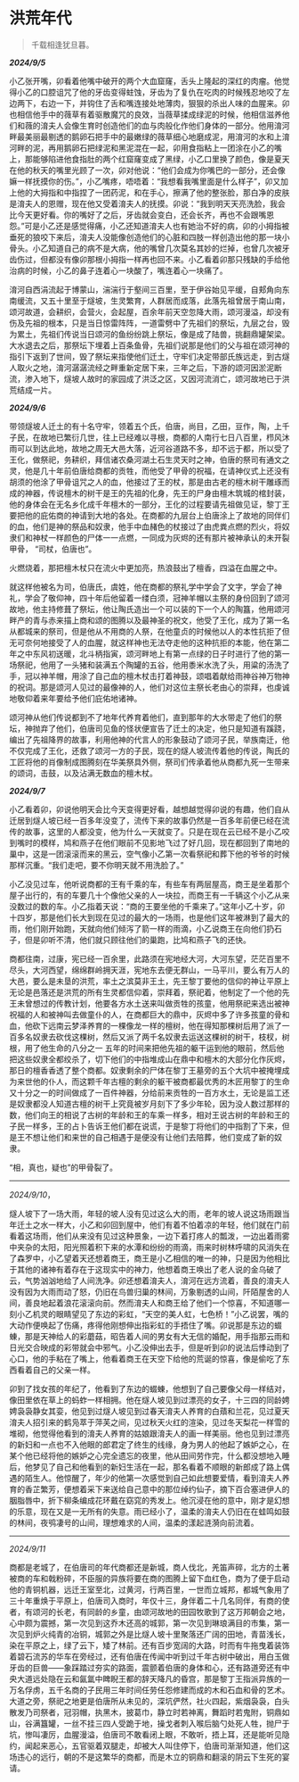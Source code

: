 # 洪荒年代

> 千载相逢犹旦暮。

***2024/9/5***

小乙张开嘴，卯看着他嘴中破开的两个大血窟窿，舌头上隆起的深红的肉瘤。他觉得小乙的口腔诅咒了他的牙齿变得蛀蚀，牙齿为了复仇在吃肉的时候残忍地咬了左边两下，右边一下，并钩住了舌和嘴连接处地薄肉，狠狠的杀出人味的血腥来。卯也相信他手中的薇草有着驱散魔咒的良效，当薇草揉成绿泥的时候，他相信滋养他们和薇的淯夫人会像生育时创造他们的血与肉般化作他们身体的一部分。他用淯河畔最美丽最剔透的鹅卵石把手中的最嫩绿的薇草细心地磨成泥，用淯河的水和上淯河畔的泥，再用鹅卵石把绿泥和黑泥混在一起，卯用食指粘上一团涂在小乙的嘴上，那能够陷进他食指肚的两个红窟窿变成了黑绿，小乙口里换了颜色，像是夏天在他的秋天的嘴里光顾了一次，卯对他说：“他们会成为你嘴巴的一部分，还会像嫲一样抚摸你的伤。”，小乙嘴疼，唔唔着：“我想看我嘴里面是什么样子”，卯又加上他的大拇指和中指捏了一团药泥，和在手心，擦满了他的整张脸，那白净的皮肤是淯夫人的恩赠，现在他又受着淯夫人的抚摸。卯说：“我到明天天亮洗脸，我会比今天更好看。你的嘴好了之后，牙齿就会变白，还会长齐，再也不会跟嘴恩怨。”可是小乙还是感觉得痛，小乙还知道淯夫人也有她治不好的病，卯的小拇指被垂死的狼咬下来后，淯夫人没能像创造他们的心脏和四肢一样创造出他的那一块小骨头。小乙知道自己的病不是大病，他的嘴曾几次莫名其妙的烂掉，也曾几次被牙齿伤过，但都没有像卯那根小拇指一样再也回不来。小乙看着卯那只残缺的手给他治病的时候，小乙的鼻子连着心一块酸了，嘴连着心一块痛了。

淯河自西涓流起于博蒙山，湍湍行于壑间三百里，至于伊谷始见平缓，自郏角向东南缓流，又五十里至于燧坡，生灵繁育，人群居而成落，此落先祖曾居于南山南，颂河故道，会耕织，会营火，会起屋，百余年前天空忽降大雨，颂河漫溢，却没有伤及先祖的根本，只是当日惊雷阵阵，一道雷劈中了先祖们的祭坛，九层之台，毁为累土，先祖们传说当日颂河的鱼纷纷跳上祭坛，像是成了陆兽，挑翻鼎罐架梁。大水退去之后，那祭坛下埋着上百条鱼骨，先祖们说那是他们的父与祖在颂河神的指引下返到了世间，毁了祭坛来指使他们迁土，守牢们决定带部氏族远走，到古燧人取火之地，淯河潺潺流经之畔重新定居下来，三年之后，下游的颂河因淤泥断流，渗入地下，燧坡人故时的家园成了洪泛之区，又因河流消亡，颂河故地已于洪荒结成一片。

***2024/9/6***

带领燧坡人迁土的有十名守牢，领着五个氏，伯唐，尚目，乙田，豆作，陶，上千子民，在故地已繁衍几世，往上已经难以寻根，商都的人南行七日八百里，栉风沐雨可以到达此地，故地之周无大邑大落，近河谷道路不多，却不远于都，所以受了王化，做祭祀，务耕织，拜信诸农桑河湖土石生灵天时之神，伯唐的祭司有通文之灵，他是几十年前伯唐给商都的贡牲，而他受了甲骨的祝福，在请神仪式上还没有胡须的他涂了甲骨诅咒之人的血，他接过了王的杖，那是由古老的檀木树干雕琢而成的神器，传说檀木的树干是王的先祖的化身，先王的尸身由檀木筑城的棺封装，他的身体会在无名乡化成千年檀木的一部分，王化的过程要请先祖做见证，黎丁王要把他的庇佑商的神请到大地的各处。在商都的九层台上伯唐涂上了故地的同伴们的血，他们是神的祭品和奴隶，他手中血赭色的杖接过了由虎粪点燃的烈火，将奴隶们和神杖一样颜色的尸体一一点燃，一同成为灰烬的还有那片被神承认的未开裂甲骨， “司杖，伯唐也”。

火燃烧着，那把檀木杖只在流火中更加亮，热浪鼓出了檀香，四溢在血腥之中。

就这样他被名为司，伯唐氏，虞姓，他在商都的祭礼学中学会了文字，学会了神礼，学会了敬仰神，四十年后他留着一缕白须，冠神羊帽以主祭的身份回到了颂河故地，他主持修葺了祭坛，他让陶氏造出一个可以装的下一个人的陶簋，他用颂河畔产的青与赤来描上商和颂的图腾以及最神圣的祝文，他受了王化，成为了第一名从都城来的祭司，但是他从不用商的人祭，在他童贞的时候他以人的本性抗拒了但无可奈何地接受了人的血腥，就这样神也无法夺走他的这种抗拒的本能，他在第二年之中东风初送暖，北斗柄指寅，颂河畔地上有第一点绿的日子时进行了他的第一场祭祀，他用了一头猪和装满五个陶罐的五谷，他用黍米水洗了头，用粱的汤洗了手，冠以神羊帽，用涂了自己血的檀木杖击打着神鼓，颂唱着献给雨神谷神万物神的祝词。那是颂河人见过的最像神的人，他们对这位主祭长老由心的崇拜，也虔诚地敬仰着来年要给予他们庇佑地诸神。

颂河神从他们传说都到不了地年代养育着他们，直到那年的大水带走了他们的祭坛，神抛弃了他们，伯唐司见鱼的怪状便宣告了迁土的决定，他只是知道有蹊跷，编出了先祖降界的故事，利用他神的代言人的形象鼓动了颂河子民，举族南迁，他不仅完成了王化，还救了颂河一方的子民，现在的燧人坡流传着他的传说，陶氏的工匠将他的肖像制成图腾刻在华美祭具外侧，祭司们传承着他从商都九死一生带来的颂词，击鼓，以及沾满无数血的檀木杖。

***2024/9/7***

小乙看着卯，卯说他明天会比今天变得更好看，越想越觉得卯说的有趣，他们自从迁居到燧人坡已经一百多年没变了，流传下来的故事仍然是一百多年前便已经在流传的故事，这里的人都没变，他为什么一天就变了。只是在现在云已经不是小乙咬到嘴时的模样，鸠和燕子在他们眼前不见影地飞过了好几回，现在都回到了南地的巢中，这是一团滚滚而来的黑云，空气像小乙第一次看祭祀和葬下他的爷爷的时候那样沉重。“我们走吧，要不你明天就不用洗脸了。”

小乙没见过车，他听说商都的王有千乘的车，有些车有两层屋高，商王是坐着那个屋子出行的，有的车要几十个像他父亲的人一块拉，而商王有一千辆这个小乙从来没数过的数的车。小乙指着天说：“商的王要坐他的千乘来了。”这年小乙十岁，卯十四岁，那是他们长大到现在见过的最大的一场雨，也是他们这年被淋到了最大的雨，他们刚开始跑，天就向他们倾泻了箭一样的雨滴，小乙说商王在向他们扔石子，但是卯听不清，他们就只顾往他们的巢跑，比鸠和燕子飞的还快。

商都往南，过康，宪已经一百余里，此路须在宪地经大河，大河东望，茫茫百里不尽头，大河西望，绵绵群岭拥天涯，宪地东去便无群山，一马平川，要么有万人的大邑，要么是未垦的洪荒，率土之滨莫非王土，先王黎丁要他的信仰的神让平原上无论是邑落还是洪荒的所有生灵都信仰着，崇拜着，祭祀着，他制定了一个他的先王未曾想过的传教计划，他要各方水土送来叫做贡牲的孩童，他用祭祀来选出被神祝福的人和被神叫去做童仆的人，在商都巨大的鼎中，灰烬中多了许多孩童的骨和血，他砍下远南云梦泽养育的一棵像龙一样的檀树，他在得知那棵树后用了派了一百多名奴隶去砍伐这棵树，然后又派了两千名奴隶去运送这棵树的树干，枝杈，树根，用了他生命的八分之一 五年的时间来把他先祖的躯干运到他的眼前，然后他把这些奴隶全都绞杀了，切下他们的中指堆成山在鼎中和檀木的大部分化作灰烬，那日的檀香香透了整个商都。奴隶剩余的尸体在黎丁王墓旁的五个大坑中被掩埋成为来世他的仆人，而这颗千年古檀的剩余的躯干被商都最优秀的木匠用黎丁的生命又十分之一的时间做成了一百件神器，分给前来贡牲的一百方水土，无论是监工还是奴隶都没人知道古檀的树干上究竟被岁月刻下了多少年轮，因为没人数过那样的数，他们向王的相说了古树的年龄和王的车乘一样多，相对王说古树的年龄和王的子民一样多，王的占卜告诉王他们都在说谎，于是黎丁将他们的中指割了下来，但是王不想让他们和来世的自己相遇于是便没有让他们去陪葬，他们变成了新的奴隶。

“相，真也，疑也”的甲骨裂了。

---

*2024/9/10*，

燧人坡下了一场大雨，年轻的坡人没有见过这么大的雨，老年的坡人说这场雨跟当年迁土之水一样大，小乙和卯回到屋中，他们有着不怕着凉的年轻，他们就在门前看着这场雨，他们从来没有见过这种景象，一边下着打疼人的瓢泼，一边出着雨雾中夹杂的太阳，阳光照着积下来的水潭和纷纷的雨滴，雨来时树林呼啸的风消失在了森罗中，小乙望着天还想着商王，商王是小乙相信的唯一的神，只是因为他相比于其他的诸神有着存在于这现实中的神力，他想着商王唤出了老人说的金乌破了云，气势汹汹地给了人间洗净。卯还想着淯夫人，淯河在远方流着，善良的淯夫人没有因为大雨而动了怒，仍旧在鸟兽归巢的林间，万象剔透的山间，阡陌屋舍的人间，善良地起着浪花滚滚向前。然而淯夫人和商王给了他们一个惊喜，不知道哪一刻小乙机灵的眼睛望见了东边的彩虹，“天空的美人虹，七色桥！”小乙说罢，嘴的大动作便唤起了伤痛，疼得他刚想伸出指彩虹的手捂住了嘴。卯说那是东边的蝃蝀，那是天神给人的彩蘑菇，昭告着人间的男女有大无信的婚配，用手指那云雨和日光交合映成的彩带就会中邪气。小乙没伸出去手，但是听到卯的说法后悸动到了心口，他的手粘在了嘴上，他看着商王在天空下给他的荒诞的惊喜，像是偷吃了东西看着自己的父亲一样。

卯到了找女孩的年纪了，他看到了东边的蝃蝀，他想到了自己要像父母一样结对，像田里依在草上的蚂蚱一样相拥。他在燧人坡见到过漂亮的女子，十三四的同龄娉娉袅袅静女其娈，他见到过燧人坡见到过春天淯夫人养育的白薠和兰花，见过夏天淯夫人招引来的鹤凫萃于萍芙之间，见过秋天火红的渲染，见过冬天梨花一样雪的堆砌，他觉得他看到的淯夫人养育的姑娘跟淯夫人的画一样美丽。他也见到过漂亮的新妇和一点也不入他眼的郎君定了终生的线缘，身为男人的他起了嫉妒之心，在某个他已经将他的嫉妒之心完全遗忘的夜里，他从田间劳作完，什么都没想地入睡后，他梦见了自己和他看到的新妇生活在一起，那名看着不顺眼的新郎成了路上偶遇的陌生人。他惊醒了，年少的他第一次感觉到自己如此想要爱情，看到淯夫人养育的香芷繁芳，便想着采下来送给自己意中的那位绰约仙子，摘下百合塞进伊人的胭脂唇中，折下柳条编成花环戴在窈窕的秀发上。他沉浸在他的意中，刚才是幻想的乐意，现在又是一无所有的失意。雨已经小了，温柔的淯夫人仍旧在在蛙鸣如鼓的林间，夜鸮凄号的山间，理想难求的人间，温柔的漾起涟漪向前流着。

---

*2024/9/11*

商都是老城了，在伯唐司的年代商都还是新城，商人伐北，羌笛声碎，北方的土著被商的车和戟粉碎，不臣服的异族将要在商的图腾上留下血红色，商为了便于启动他的青铜机器，远迁王室至北，过黄河，行两百里，一世而立城邦，都城气象用了三十年重焕于平原上，伯唐司入商时，年仅十三，身伴着二十几名同伴，有商的使者，有颂河的长老，有同龄的乡童，由颂河故地的田园牧歌到了这万邦朝会之地，心中颇为震撼，第一次见到这乔木还高的城郭，第一次见到琳琅满目的市集，第一次见到炉火纯青的冶铜，城郭之外是比燧人坡十里聚落还广阔的田地，青苗浅长，染在平原之上，绿了云下，矮了林前。还有百步宽阔的大路，时而有牛拖曳着装饰着碧石流苏的华车在旁经过，还有伯唐在传闻中听到过千年古树中破出，用白玉做牙齿的巨兽——象踩踏过夯实的路面，震颤着伯唐的身体和心，还有路道旁还有中央大道远处隐在云和氤氲中睥睨王都的辞天降凡的昏宫，那是黎丁王指派异族的一万名俘虏，五千名商的子民用三年时间任劳任怨修建而成的木和石血和骨的艺术。大道之旁，祭祀之地更是伯唐所从未见的，深坑俨然，社火四起，紫烟袅袅，白头散发乃司祭者，冠羽帽，执黑木，披葛巾，静立时若神离，舞蹈时若鬼附，铜鼎如山，谷满簋罐，一丝不挂三四人受跪于地，操戈者刺入喉后脑勺处死人牲，抛尸于坑，惨叫凄厉，血腥漫溢，伯唐司不敢看闭上眼，不敢听，捂上耳，还是能听见隐约，闻起来恶心，五官驱着双腿走，却被大人叫住停下，伯唐司渐渐知道，他们这场违心的远行，朝的不是这繁华的商都，而是木立的铜鼎和翻滚的阴云下生死的宴请。
